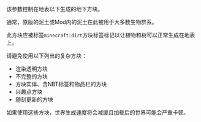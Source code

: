 该参数控制在地表以下生成的地下方块。

通常，原版的泥土或Mod内的泥土在此被用于大多数生物群系。

此方块应被标签`minecraft:dirt`方块标签标记以让植物和树可以正常生成在地表上。

请避免使用以下列出的复杂方块：

* 渲染透明方块
* 不完整的方块
* 方块实体、含NBT标签和物品栏的方块
* 兴趣点方块
* 随刻更新的方块

如果使用这些方块，世界生成速度将会减缓且加载后的世界可能会严重卡顿。